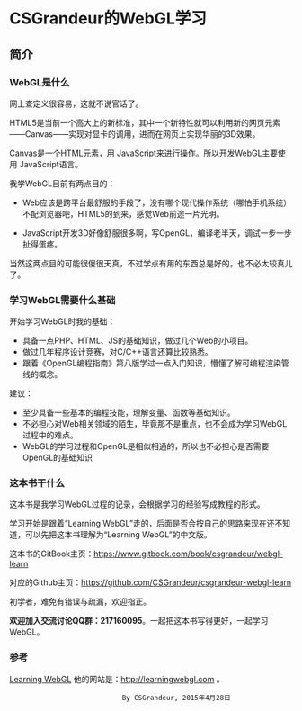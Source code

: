 # CSGrandeur的WebGL学习
## **简介**

### WebGL是什么
网上查定义很容易，这就不说官话了。

HTML5是当前一个高大上的新标准，其中一个新特性就可以利用新的网页元素——Canvas——实现对显卡的调用，进而在网页上实现华丽的3D效果。

Canvas是一个HTML元素，用 JavaScript来进行操作。所以开发WebGL主要使用 JavaScript语言。

我学WebGL目前有两点目的：
* Web应该是跨平台最舒服的手段了，没有哪个现代操作系统（哪怕手机系统）不配浏览器吧，HTML5的到来，感觉Web前途一片光明。

* JavaScript开发3D好像舒服很多啊，写OpenGL，编译老半天，调试一步一步扯得蛋疼。

当然这两点目的可能很傻很天真，不过学点有用的东西总是好的，也不必太较真儿了。
### 学习WebGL需要什么基础

开始学习WebGL时我的基础：
* 具备一点PHP、HTML、JS的基础知识，做过几个Web的小项目。
* 做过几年程序设计竞赛，对C/C++语言还算比较熟悉。
* 跟着《OpenGL编程指南》第八版学过一点入门知识，懵懂了解可编程渲染管线的概念。


建议：
* 至少具备一些基本的编程技能，理解变量、函数等基础知识。
* 不必担心对Web相关领域的陌生，毕竟那不是重点，也不会成为学习WebGL过程中的难点。
* WebGL的学习过程和OpenGL是相似相通的，所以也不必担心是否需要OpenGL的基础知识

### 这本书干什么

这本书是我学习WebGL过程的记录，会根据学习的经验写成教程的形式。

学习开始是跟着“Learning WebGL”走的，后面是否会按自己的思路来现在还不知道，可以先把这本书理解为“Learning WebGL”的中文版。

这本书的GitBook主页：https://www.gitbook.com/book/csgrandeur/webgl-learn

对应的Github主页：https://github.com/CSGrandeur/csgrandeur-webgl-learn

初学者，难免有错误与疏漏，欢迎指正。

**欢迎加入交流讨论QQ群：217160095**。一起把这本书写得更好，一起学习WebGL。

### 参考
[Learning WebGL](http://learningwebgl.com)
他的网站是：http://learningwebgl.com 。



                                By CSGrandeur, 2015年4月28日

